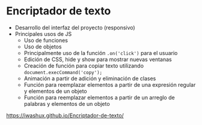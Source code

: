 <h1>Encriptador de texto</h1>

- Desarrollo del interfaz del proyecto (responsivo)
- Principales usos de JS
  - Uso de funciones
  - Uso de objetos
  - Principalmente uso de la función ```.on('click')``` para el usuario
  - Edición de CSS, hide y show para mostrar nuevas ventanas
  - Creación de función para copiar texto utilizando ```document.execCommand('copy');```
  - Animación a partir de adición y eliminación de clases
  - Función para reemplazar elementos a partir de una expresión regular y elementos de un objeto
  - Función para reemplazar elementos a partir de un arreglo de palabras y elementos de un objeto

https://iwashux.github.io/Encriptador-de-texto/
